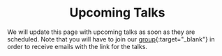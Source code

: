 <h1 style="text-align:center"> Upcoming Talks </h1>

We will update this page with upcoming talks as soon as they are scheduled. Note that you will have to join our [group](https://groups.google.com/forum/#!forum/ml_logic_seminar/join 
){:target="_blank"} in order to receive emails with the link for the talks.
